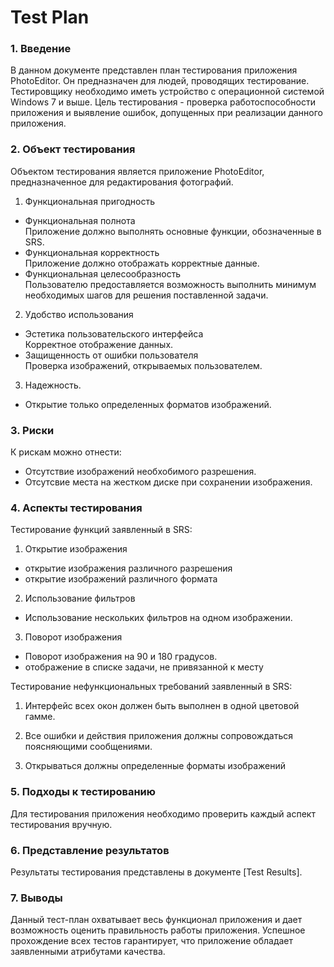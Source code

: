 # Test Plan
### 1. Введение
В данном документе представлен план тестирования приложения PhotoEditor. Он предназначен для людей, проводящих тестирование. 
Тестировщику необходимо иметь устройство c операционной системой Windows 7 и выше. Цель тестирования - проверка 
работоспособности приложения и выявление ошибок, допущенных при реализации данного приложения. 
### 2. Объект тестирования
Объектом тестирования является приложение PhotoEditor, предназначенное для редактирования фотографий. 

1. Функциональная пригодность  
* Функциональная полнота  
Приложение должно выполнять основные функции, обозначенные в SRS.
* Функциональная корректность  
Приложение должно отображать корректные данные.
* Функциональная целесообразность  
Пользователю предоставляется возможность выполнить минимум необходимых шагов для решения поставленной задачи.
2. Удобство использования
* Эстетика пользовательского интерфейса  
Корректное отображение данных.
* Защищенность от ошибки пользователя  
Проверка изображений, открываемых пользователем.
3. Надежность.
* Открытие только определенных форматов изображений.
### 3. Риски
К рискам можно отнести:
* Отсутствие изображений необхобимого разрешения.
* Отсутсвие места на жестком диске при сохранении изображения.
### 4. Аспекты тестирования
Тестирование функций заявленный в SRS:
1. Открытие изображения
* открытие изображения различного разрешения
* открытие изображений различного формата
2. Использование фильтров
* Использование нескольких фильтров на одном изображении.
3. Поворот изображения
* Поворот изображения на 90 и 180 градусов. 
* отображение в списке задачи, не привязанной к месту

Тестирование нефункциональных требований заявленный в SRS:

1. Интерфейс всех окон должен быть выполнен в одной цветовой гамме.

2. Все ошибки и действия приложения должны сопровождаться поясняющими сообщениями.

3. Открываться должны определенные форматы изображений

### 5. Подходы к тестированию
Для тестирования приложения необходимо проверить каждый аспект тестирования вручную.
### 6. Представление результатов
Результаты тестирования представлены в документе [Test Results].
### 7. Выводы
Данный тест-план охватывает весь функционал приложения и дает возможность оценить правильность работы приложения. Успешное прохождение всех тестов гарантирует, что приложение обладает заявленными атрибутами качества.

